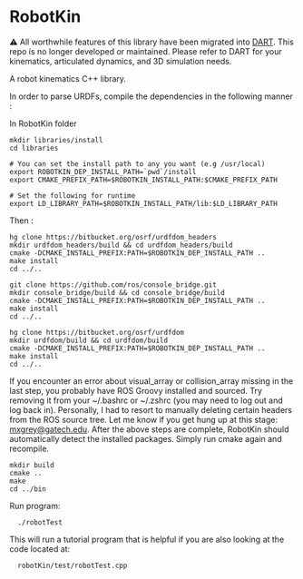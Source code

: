 RobotKin
========

:warning:
All worthwhile features of this library have been migrated into [DART](http://dartsim.github.io/).
This repo is no longer developed or maintained. Please refer to DART for your kinematics, 
articulated dynamics, and 3D simulation needs.

A robot kinematics C++ library.

In order to parse URDFs, compile the dependencies in the following manner : 

In RobotKin folder

    mkdir libraries/install
    cd libraries

    # You can set the install path to any you want (e.g /usr/local)
    export ROBOTKIN_DEP_INSTALL_PATH=`pwd`/install 
    export CMAKE_PREFIX_PATH=$ROBOTKIN_INSTALL_PATH:$CMAKE_PREFIX_PATH
    
    # Set the following for runtime
    export LD_LIBRARY_PATH=$ROBOTKIN_INSTALL_PATH/lib:$LD_LIBRARY_PATH

Then :

    hg clone https://bitbucket.org/osrf/urdfdom_headers
    mkdir urdfdom_headers/build && cd urdfdom_headers/build
    cmake -DCMAKE_INSTALL_PREFIX:PATH=$ROBOTKIN_DEP_INSTALL_PATH ..
    make install
    cd ../..

    git clone https://github.com/ros/console_bridge.git
    mkdir console_bridge/build && cd console_bridge/build
    cmake -DCMAKE_INSTALL_PREFIX:PATH=$ROBOTKIN_DEP_INSTALL_PATH .. 
    make install
    cd ../..

    hg clone https://bitbucket.org/osrf/urdfdom
    mkdir urdfdom/build && cd urdfdom/build
    cmake -DCMAKE_INSTALL_PREFIX:PATH=$ROBOTKIN_DEP_INSTALL_PATH ..
    make install
    cd ../..

If you encounter an error about visual_array or collision_array missing in the last step, you probably have ROS Groovy installed and sourced. Try removing it from your ~/.bashrc or ~/.zshrc (you may need to log out and log back in). Personally, I had to resort to manually deleting certain headers from the ROS source tree. Let me know if you get hung up at this stage: mxgrey@gatech.edu. After the above steps are complete, RobotKin should automatically detect the installed packages. Simply run cmake again and recompile.

    mkdir build
    cmake ..
    make
    cd ../bin

Run program:

      ./robotTest

This will run a tutorial program that is helpful if you are also looking at the code located at:

      robotKin/test/robotTest.cpp

